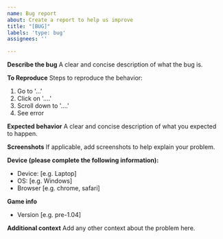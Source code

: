```yaml
---
name: Bug report
about: Create a report to help us improve
title: "[BUG]"
labels: 'type: bug'
assignees: ''

---
```


**Describe the bug**
A clear and concise description of what the bug is.

**To Reproduce**
Steps to reproduce the behavior:
1. Go to '...'
2. Click on '....'
3. Scroll down to '....'
4. See error

**Expected behavior**
A clear and concise description of what you expected to happen.

**Screenshots**
If applicable, add screenshots to help explain your problem.

**Device (please complete the following information):**
 - Device: [e.g. Laptop]
 - OS: [e.g. Windows]
 - Browser [e.g. chrome, safari]
 
**Game info**
- Version [e.g. pre-1.04]

**Additional context**
Add any other context about the problem here.
